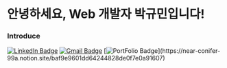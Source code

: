 # 안녕하세요, Web 개발자 박규민입니다!

### Introduce

[![LinkedIn Badge](https://img.shields.io/badge/-LinkedIn-blue?style=for-the-badge&logo=linkedin&link=https://www.linkedin.com/in/규민-박-041089325/)](https://www.linkedin.com/in/규민-박-041089325/)
[![Gmail Badge](https://img.shields.io/badge/-Gmail-c14438?logo=Gmail&logoColor=white&link=mailto:kyumin7487@gmail.com&style=for-the-badge)](mailto:kyumin7487@gmail.com)
[![PortFolio Badge](https://img.shields.io/badge/-PortFolio-yellow?style=for-the-badge&logo=notion&link=[https://near-conifer-99a.notion.site/baf9e9601dd64244828de0f7e0a91607](https://near-conifer-99a.notion.site/baf9e9601dd64244828de0f7e0a91607))](https://near-conifer-99a.notion.site/baf9e9601dd64244828de0f7e0a91607)
